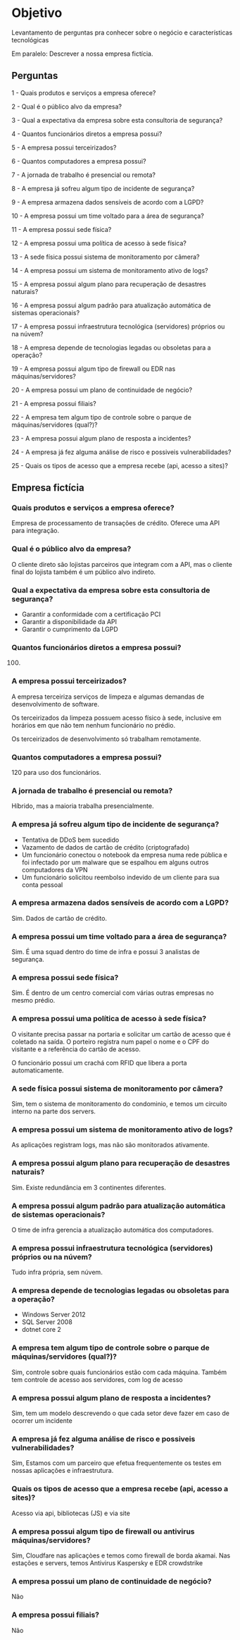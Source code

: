 # Objetivo

Levantamento de perguntas pra conhecer sobre o negócio e características tecnológicas

Em paralelo: Descrever a nossa empresa fictícia.

## Perguntas

1 - Quais produtos e serviços a empresa oferece?

2 - Qual é o público alvo da empresa?

3 - Qual a expectativa da empresa sobre esta consultoria de segurança?

4 - Quantos funcionários diretos a empresa possui?

5 - A empresa possui terceirizados?

6 - Quantos computadores a empresa possui?

7 - A jornada de trabalho é presencial ou remota?

8 - A empresa já sofreu algum tipo de incidente de segurança?

9 - A empresa armazena dados sensíveis de acordo com a LGPD?

10 - A empresa possui um time voltado para a área de segurança?

11 - A empresa possui sede física?

12 - A empresa possui uma política de acesso à sede física?

13 - A sede física possui sistema de monitoramento por câmera?

14 - A empresa possui um sistema de monitoramento ativo de logs?

15 - A empresa possui algum plano para recuperação de desastres naturais?

16 - A empresa possui algum padrão para atualização automática de sistemas operacionais?

17 - A empresa possui infraestrutura tecnológica (servidores) próprios ou na núvem?

18 - A empresa depende de tecnologias legadas ou obsoletas para a operação?

19 - A empresa possui algum tipo de firewall ou EDR nas máquinas/servidores?

20 - A empresa possui um plano de continuidade de negócio?

21 - A empresa possui filiais?

22 - A empresa tem algum tipo de controle sobre o parque de máquinas/servidores (qual?)?

23 - A empresa possui algum plano de resposta a incidentes?
 
24 - A empresa já fez alguma análise de risco e possiveis vulnerabilidades?

25 - Quais os tipos de acesso que a empresa recebe (api, acesso a sites)?

## Empresa fictícia

### Quais produtos e serviços a empresa oferece?

Empresa de processamento de transações de crédito. Oferece uma API para integração.

### Qual é o público alvo da empresa?

O cliente direto são lojistas parceiros que integram com a API, mas o cliente final do lojista também é um público alvo indireto.

### Qual a expectativa da empresa sobre esta consultoria de segurança?

- Garantir a conformidade com a certificação PCI
- Garantir a disponibilidade da API
- Garantir o cumprimento da LGPD

### Quantos funcionários diretos a empresa possui?

100.

### A empresa possui terceirizados?

A empresa terceiriza serviços de limpeza e algumas demandas de desenvolvimento de software.

Os terceirizados da limpeza possuem acesso físico à sede, inclusive em horários em que não tem nenhum funcionário no prédio.

Os terceirizados de desenvolvimento só trabalham remotamente.

### Quantos computadores a empresa possui?

120 para uso dos funcionários.

### A jornada de trabalho é presencial ou remota?

Híbrido, mas a maioria trabalha presencialmente.

### A empresa já sofreu algum tipo de incidente de segurança?

- Tentativa de DDoS bem sucedido
- Vazamento de dados de cartão de crédito (criptografado)
- Um funcionário conectou o notebook da empresa numa rede pública e foi infectado por um malware que se espalhou em alguns outros computadores da VPN
- Um funcionário solicitou reembolso indevido de um cliente para sua conta pessoal

### A empresa armazena dados sensíveis de acordo com a LGPD?

Sim. Dados de cartão de crédito.

### A empresa possui um time voltado para a área de segurança?

Sim. É uma squad dentro do time de infra e possui 3 analistas de segurança.

### A empresa possui sede física?

Sim. É dentro de um centro comercial com várias outras empresas no mesmo prédio.

### A empresa possui uma política de acesso à sede física?

O visitante precisa passar na portaria e solicitar um cartão de acesso que é coletado na saída. O porteiro registra num papel o nome e o CPF do visitante e a referência do cartão de acesso.

O funcionário possui um crachá com RFID que libera a porta automaticamente.

### A sede física possui sistema de monitoramento por câmera?

Sim, tem o sistema de monitoramento do condominio, e temos um circuito interno na parte dos servers.

### A empresa possui um sistema de monitoramento ativo de logs?

As aplicações registram logs, mas não são monitorados ativamente.

### A empresa possui algum plano para recuperação de desastres naturais?

Sim. Existe redundância em 3 continentes diferentes.

### A empresa possui algum padrão para atualização automática de sistemas operacionais?

O time de infra gerencia a atualização automática dos computadores.

### A empresa possui infraestrutura tecnológica (servidores) próprios ou na núvem?

Tudo infra própria, sem núvem.

### A empresa depende de tecnologias legadas ou obsoletas para a operação?

- Windows Server 2012
- SQL Server 2008
- dotnet core 2

### A empresa tem algum tipo de controle sobre o parque de máquinas/servidores (qual?)?

 Sim, controle sobre quais funcionários estão com cada máquina. Também tem controle de acesso aos servidores, com log de acesso

### A empresa possui algum plano de resposta a incidentes?

 Sim, tem um modelo descrevendo o que cada setor deve fazer em caso de ocorrer um incidente

### A empresa já fez alguma análise de risco e possiveis vulnerabilidades?

 Sim, Estamos com um parceiro que efetua frequentemente os testes em nossas aplicações e infraestrutura.

### Quais os tipos de acesso que a empresa recebe (api, acesso a sites)?

 Acesso via api, bibliotecas (JS) e via site

### A empresa possui algum tipo de firewall ou antivirus máquinas/servidores?

 Sim, Cloudfare nas aplicaçòes e temos como firewall de borda akamai.
 Nas estações e servers, temos Antivirus Kaspersky e EDR crowdstrike

### A empresa possui um plano de continuidade de negócio?

 Não

### A empresa possui filiais?

 Não

